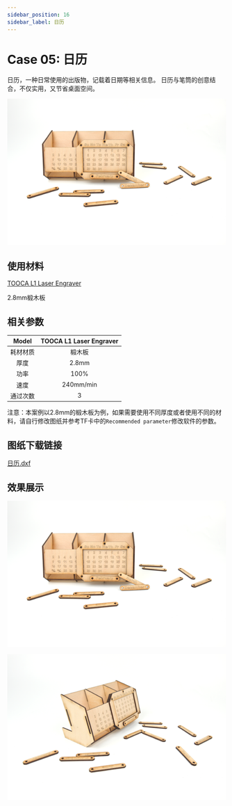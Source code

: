 ```yaml
---
sidebar_position: 16
sidebar_label: 日历
---
```



# Case 05: 日历



日历，一种日常使用的出版物，记载着日期等相关信息。
日历与笔筒的创意结合，不仅实用，又节省桌面空间。


![](./images/tooca-laser-1-case-05-01.png)

## 使用材料

[TOOCA L1 Laser Engraver](https://www.elecfreaks.com/elecfreaks-tooca-laser-1.html)

2.8mm椴木板


## 相关参数

|Model|TOOCA L1 Laser Engraver|
|:-------:|:-------:|
|耗材材质|椴木板|
|厚度|2.8mm|
|功率|100%|
|速度|240mm/min|
|通过次数|3|

注意：本案例以2.8mm的椴木板为例，如果需要使用不同厚度或者使用不同的材料，请自行修改图纸并参考TF卡中的`Recommended parameter`修改软件的参数。

## 图纸下载链接


[日历.dxf](https://minhaskamal.github.io/DownGit/#/home?url=https://github.com/elecfreaks/learn-en/blob/master/tooca-laser-1/file/Cutting/calendar/calendar.dxf)

## 效果展示

![](./images/tooca-laser-1-case-05-01.png)

![](./images/tooca-laser-1-case-05-02.png)
